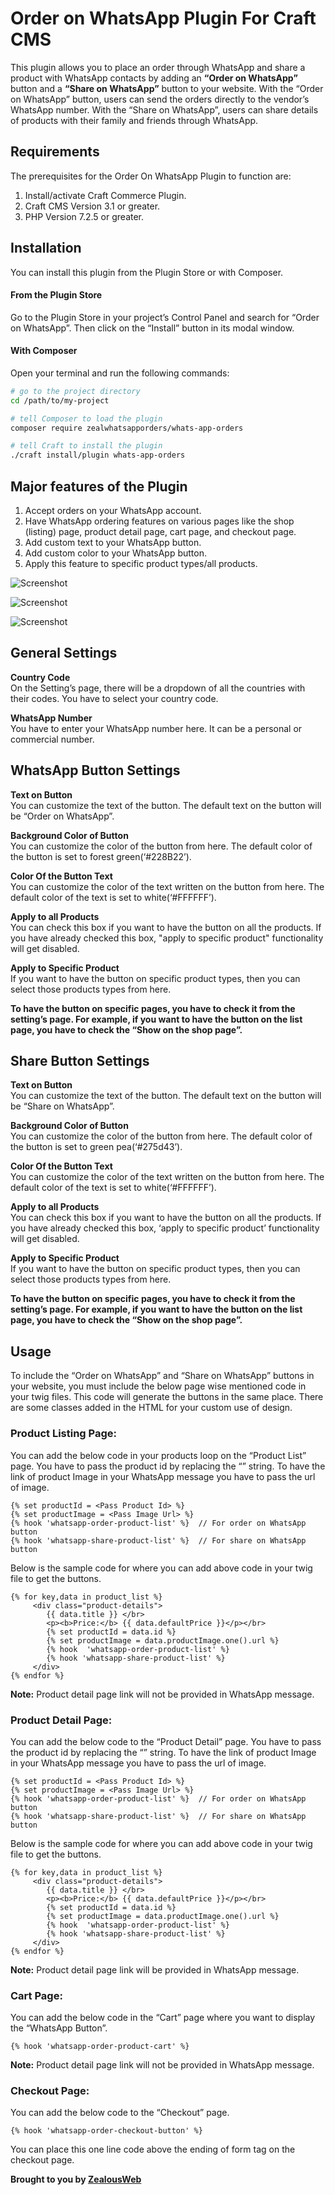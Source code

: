 # Order on WhatsApp Plugin For Craft CMS 

This plugin allows you to place an order through WhatsApp and share a product with WhatsApp contacts by adding an **“Order on WhatsApp”** button and a **“Share on WhatsApp”** button to your website.
With the “Order on WhatsApp” button, users can send the orders directly to the vendor’s WhatsApp number. 
With the “Share on WhatsApp”, users can share details of products with their family and friends through WhatsApp.


## Requirements

The prerequisites for the Order On WhatsApp Plugin to function are: 

1. Install/activate Craft Commerce Plugin.
2. Craft CMS  Version 3.1 or greater.
3. PHP Version 7.2.5 or greater.

## Installation

You can install this plugin from the Plugin Store or with Composer.

#### From the Plugin Store

Go to the Plugin Store in your project’s Control Panel and search for “Order on WhatsApp”. Then click on the “Install” button in its modal window.

#### With Composer

Open your terminal and run the following commands:

```bash
# go to the project directory
cd /path/to/my-project

# tell Composer to load the plugin
composer require zealwhatsapporders/whats-app-orders

# tell Craft to install the plugin
./craft install/plugin whats-app-orders
```
## Major features of the Plugin

1. Accept orders on your WhatsApp account.
2. Have WhatsApp ordering features on various pages like the shop (listing) page,       product detail page, cart page, and checkout page. 
3. Add custom text to your WhatsApp button.
4. Add custom color to your WhatsApp button.
5. Apply this feature to specific product types/all products.


![Screenshot](screenshots/screenshot-1.png)


![Screenshot](screenshots/screenshot-2.png)


![Screenshot](screenshots/screenshot-3.png)

## General Settings

 **Country Code**   
On the Setting’s page, there will be a dropdown of all the countries with their codes. You have to select your country code.

**WhatsApp Number**    
You have to enter your WhatsApp number here. It can be a personal or commercial number.

## WhatsApp Button Settings

**Text on Button**  
You can customize the text of the button. The default text on the button will be “Order on WhatsApp”.

**Background Color of Button**  
You can customize the color of the button from here. The default color of the button is set to forest green(‘#228B22’).

**Color Of the Button Text**  
You can customize the color of the text written on the button from here. The default color of the text is set to white(‘#FFFFFF’).

**Apply to all Products**  
You can check this box if you want to have the button on all the products. If you have already checked this box, "apply to specific product" functionality will get disabled.

**Apply to Specific Product**  
If you want to have the button on specific product types, then you can select those products types from here.

**To have the button on specific pages, you have to check it from the setting’s page. For example, if you want to have the button on the list page, you have to check the “Show on the shop page”.**

## Share Button Settings

**Text on Button**  
You can customize the text of the button. The default text on the button will be “Share on WhatsApp”.

**Background Color of Button**  
You can customize the color of the button from here. The default color of the button is set to green pea(‘#275d43’).

**Color Of the Button Text**  
You can customize the color of the text written on the button from here. The default color of the text is set to  white(‘#FFFFFF’).

**Apply to all Products**  
You can check this box if you want to have the button on all the products. If you have already checked this box, ‘apply to specific product’ functionality will get disabled.

**Apply to Specific Product**  
If you want to have the button on specific product types, then you can select those products types from here.

**To have the button on specific pages, you have to check it from the setting’s page. For example, if you want to have the button on the list page, you have to check the “Show on the shop page”.**

## Usage

To include the “Order on WhatsApp” and “Share on WhatsApp” buttons in your website, you must include the below page wise mentioned code in your twig files. This code will generate the buttons in the same place. There are some classes added in the HTML for your custom use of design.

### Product Listing Page:
You can add the below code in your products loop on the “Product List” page. 
You have to pass the product id by replacing the “<Pass Product Id>” string. 
To have the link of product Image in your WhatsApp message you have to pass the url of image.

```twig
{% set productId = <Pass Product Id> %}
{% set productImage = <Pass Image Url> %}
{% hook 'whatsapp-order-product-list' %}  // For order on WhatsApp button
{% hook 'whatsapp-share-product-list' %}  // For share on WhatsApp button
```
Below is the sample code for where you can add  above code in your twig file to get the buttons.
```twig
{% for key,data in product_list %}
     <div class="product-details">
        {{ data.title }} </br>
        <p><b>Price:</b> {{ data.defaultPrice }}</p></br>
        {% set productId = data.id %}
        {% set productImage = data.productImage.one().url %}
        {% hook  'whatsapp-order-product-list' %}
        {% hook 'whatsapp-share-product-list' %}
     </div>
{% endfor %}
```
**Note:** Product detail page link will not be provided in WhatsApp message.
### Product Detail Page:
You can add the below code to the “Product Detail” page.
You have to pass the product id by replacing the “<Pass Product Id>” string.
To have the link of product Image in your WhatsApp message you have to pass the url of image.
```twig
{% set productId = <Pass Product Id> %}
{% set productImage = <Pass Image Url> %}
{% hook 'whatsapp-order-product-list' %}  // For order on WhatsApp button
{% hook 'whatsapp-share-product-list' %}  // For share on WhatsApp button
```
Below is the sample code for where you can add  above code in your twig file to get the buttons.
```twig
{% for key,data in product_list %}
     <div class="product-details">
        {{ data.title }} </br>
        <p><b>Price:</b> {{ data.defaultPrice }}</p></br>
        {% set productId = data.id %}
        {% set productImage = data.productImage.one().url %}
        {% hook  'whatsapp-order-product-list' %}
        {% hook 'whatsapp-share-product-list' %}
     </div>
{% endfor %}
```
**Note:** Product detail page link will  be provided in WhatsApp message.
### Cart Page:
You can add the below code in the “Cart” page where you want to display the “WhatsApp Button”.
```twig
{% hook 'whatsapp-order-product-cart' %}
```
**Note:** Product detail page link will not be provided in WhatsApp message.
### Checkout Page:
You can add the below code to the “Checkout” page. 
```twig
{% hook 'whatsapp-order-checkout-button' %}
```
You can place this one line code above the ending of form tag on the checkout page.



__Brought to you by [ZealousWeb](https://www.zealousweb.com)__
